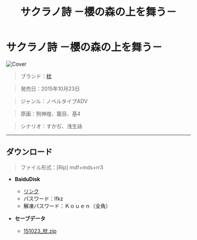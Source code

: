 ﻿---
layout: mypost
title: サクラノ詩 －櫻の森の上を舞う－
categories: [枕]
---

# サクラノ詩 －櫻の森の上を舞う－

![Cover](151023_枕.jpg)

> ブランド：<a href="https://www.keromakura.net/" target="_blank">枕</a>

> 発売日：2015年10月23日

> ジャンル：ノベルタイプADV

> 原画：狗神煌、籠目、基4

> シナリオ：すかぢ、浅生詠

---
## ダウンロード
> ファイル形式：[Rip] mdf+mds+rr3

  - **BaiduDisk**

    - [リンク](https://pan.baidu.com/s/1znWdOydGaM9LigI-aQAwQA)
    - パスワード：lfkz
    - 解凍パスワード：Ｋｏｕｅｎ（全角）
  - **セーブデータ**

    - [151023_枕.zip](151023_枕.zip)
